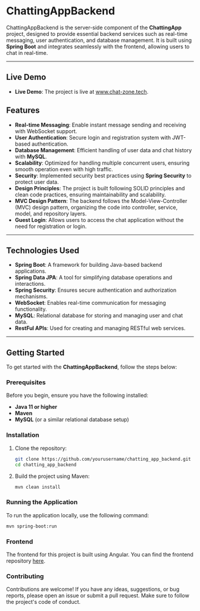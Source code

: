# ChattingAppBackend

ChattingAppBackend is the server-side component of the **ChattingApp** project, designed to provide essential backend services such as real-time messaging, user authentication, and database management. It is built using **Spring Boot** and integrates seamlessly with the frontend, allowing users to chat in real-time.

---

## Live Demo
- **Live Demo**: The project is live at www.chat-zone.tech.

## Features

- **Real-time Messaging**: Enable instant message sending and receiving with WebSocket support.
- **User Authentication**: Secure login and registration system with JWT-based authentication.
- **Database Management**: Efficient handling of user data and chat history with **MySQL**.
- **Scalability**: Optimized for handling multiple concurrent users, ensuring smooth operation even with high traffic.
- **Security**: Implemented security best practices using **Spring Security** to protect user data.
- **Design Principles**: The project is built following SOLID principles and clean code practices, ensuring maintainability and scalability.
- **MVC Design Pattern**: The backend follows the Model-View-Controller (MVC) design pattern, organizing the code into controller, service, model, and repository layers.
- **Guest Login**: Allows users to access the chat application without the need for registration or login.
---

## Technologies Used

- **Spring Boot**: A framework for building Java-based backend applications.
- **Spring Data JPA**: A tool for simplifying database operations and interactions.
- **Spring Security**: Ensures secure authentication and authorization mechanisms.
- **WebSocket**: Enables real-time communication for messaging functionality.
- **MySQL**: Relational database for storing and managing user and chat data.
- **RestFul APIs**: Used for creating and managing RESTful web services.

---

## Getting Started

To get started with the **ChattingAppBackend**, follow the steps below:

### Prerequisites

Before you begin, ensure you have the following installed:

- **Java 11 or higher**
- **Maven**
- **MySQL** (or a similar relational database setup)

### Installation

1. Clone the repository:

    ```bash
    git clone https://github.com/yourusername/chatting_app_backend.git
    cd chatting_app_backend
    ```

2. Build the project using Maven:

    ```bash
    mvn clean install
    ```

### Running the Application

To run the application locally, use the following command:

```bash
mvn spring-boot:run

```

### Frontend

The frontend for this project is built using Angular. You can find the frontend repository [here](https://github.com/SahilDhanwani/chatting_app_frontend).

### Contributing

Contributions are welcome! If you have any ideas, suggestions, or bug reports, please open an issue or submit a pull request. Make sure to follow the project's code of conduct.
